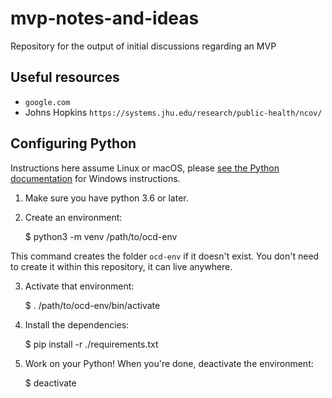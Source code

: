 # mvp-notes-and-ideas
Repository for the output of initial discussions regarding an MVP

## Useful resources

- `google.com`
- Johns Hopkins `https://systems.jhu.edu/research/public-health/ncov/` 

## Configuring Python

Instructions here assume Linux or macOS, please [see the Python documentation](https://docs.python.org/3/tutorial/venv.html) for Windows instructions.

1. Make sure you have python 3.6 or later.
2. Create an environment:

    $ python3 -m venv /path/to/ocd-env

This command creates the folder `ocd-env` if it doesn't exist. You don't need to create it within this repository, it can live anywhere.

3. Activate that environment:

    $ . /path/to/ocd-env/bin/activate

4. Install the dependencies:

    $ pip install -r ./requirements.txt

5. Work on your Python! When you're done, deactivate the environment:

    $ deactivate

